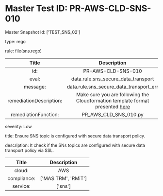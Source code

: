 



# Master Test ID: PR-AWS-CLD-SNS-010


Master Snapshot Id: ['TEST_SNS_02']

type: rego

rule: [file(sns.rego)]  
  
  
  
  

|Title|Description|
| :---: | :---: |
|id: |PR-AWS-CLD-SNS-010|
|eval: |data.rule.sns_secure_data_transport|
|message: |data.rule.sns_secure_data_transport_err|
|remediationDescription: |Make sure you are following the Cloudformation template format presented <a href='https://boto3.amazonaws.com/v1/documentation/api/latest/reference/services/sns.html#SNS.Client.get_topic_attributes' target='_blank'>here</a>|
|remediationFunction: |PR_AWS_CLD_SNS_010.py|


severity: Low

title: Ensure SNS topic is configured with secure data transport policy.

description: It check if the SNs topics are configured with secure data transport policy via SSL.  
  
  

|Title|Description|
| :---: | :---: |
|cloud: |AWS|
|compliance: |['MAS TRM', 'RMiT']|
|service: |['sns']|



[file(sns.rego)]: https://github.com/prancer-io/prancer-compliance-test/tree/master/aws/cloud/sns.rego
